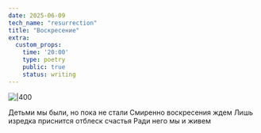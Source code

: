```yaml
---
date: 2025-06-09
tech_name: "resurrection"
title: "Воскресение"
extra:
  custom_props:
    time: '20:00'
    type: poetry
    public: true
    status: writing
---
```


![|400](/images/Pastedimage20250609174259.png)

Детьми мы были, но пока не стали
Смиренно воскресения ждем
Лишь изредка приснится отблеск счастья
Ради него мы и живем
